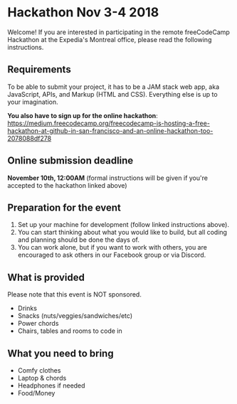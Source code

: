 # Hackathon Nov 3-4 2018
Welcome! If you are interested in participating in the remote freeCodeCamp Hackathon at the Expedia's Montreal office, please read the following instructions.

## Requirements
To be able to submit your project, it has to be a JAM stack web app, aka JavaScript, APIs, and Markup (HTML and CSS). Everything else is up to your imagination.

**You also have to sign up for the online hackathon**: https://medium.freecodecamp.org/freecodecamp-is-hosting-a-free-hackathon-at-github-in-san-francisco-and-an-online-hackathon-too-2078088df278

## Online submission deadline
**November 10th, 12:00AM** (formal instructions will be given if you're accepted to the hackathon linked above)

## Preparation for the event
1. Set up your machine for development (follow linked instructions above). 
2. You can start thinking about what you would like to build, but all coding and planning should be done the days of. 
3. You can work alone, but if you want to work with others, you are encouraged to ask others in our Facebook group or via Discord.

## What is provided
Please note that this event is NOT sponsored.
 - Drinks
 - Snacks (nuts/veggies/sandwiches/etc)
 - Power chords
 - Chairs, tables and rooms to code in

## What you need to bring
 - Comfy clothes
 - Laptop & chords
 - Headphones if needed
 - Food/Money

